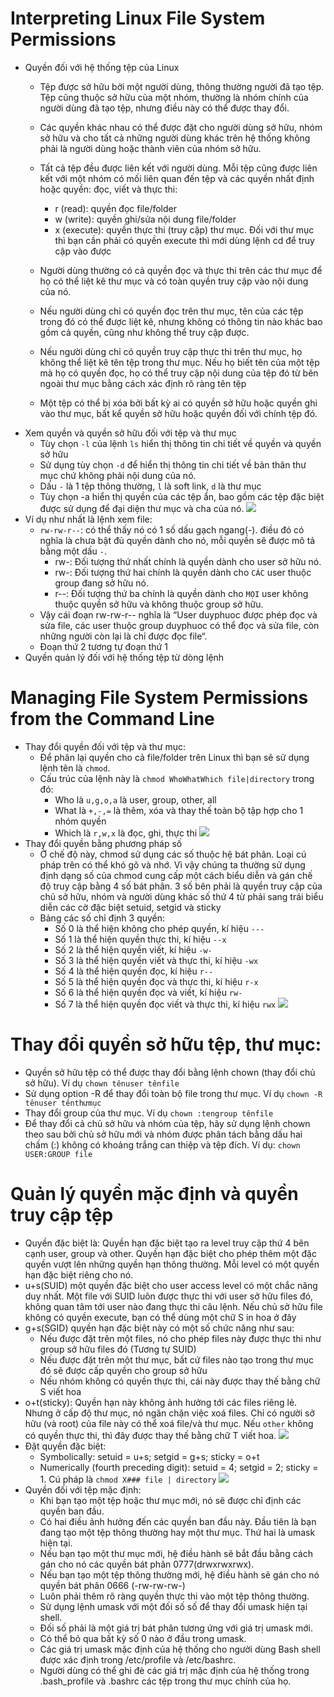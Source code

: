 # Interpreting Linux File System Permissions
- Quyền đối với hệ thống tệp của Linux
	- Tệp được sở hữu bởi một người dùng, thông thường người đã tạo tệp. Tệp cũng thuộc sở hữu của một nhóm, thường là nhóm chính của người dùng đã tạo tệp, nhưng điều này có thể được thay đổi.
	- Các quyền khác nhau có thể được đặt cho người dùng sở hữu, nhóm sở hữu và cho tất cả những người dùng khác trên hệ thống không phải là người dùng hoặc thành viên của nhóm sở hữu.
	- Tất cả tệp đều được liên kết với người dùng. Mỗi tệp cũng được liên kết với một nhóm có mối liên quan đến tệp và các quyền nhất định hoặc quyền: đọc, viết và thực thi:
		- r (read): quyền đọc file/folder
		- w (write): quyền ghi/sửa nội dung file/folder
		- x (execute): quyền thực thi (truy cập) thư mục. Đối với thư mục thì bạn cần phải có quyền execute thì mới dùng lệnh cd để truy cập vào được

	- Người dùng thường có cả quyền đọc và thực thi trên các thư mục để họ có thể liệt kê thư mục và có toàn quyền truy cập vào nội dung của nó.
	- Nếu người dùng chỉ có quyền đọc trên thư mục, tên của các tệp trong đó có thể được liệt kê, nhưng không có thông tin nào khác bao gồm cả quyền, cũng như không thể truy cập được.
	- Nếu người dùng chỉ có quyền truy cập thực thi trên thư mục, họ không thể liệt kê tên tệp trong thư mục. Nếu họ biết tên của một tệp mà họ có quyền đọc, họ có thể truy cập nội dung của tệp đó từ bên ngoài thư mục bằng cách xác định rõ ràng tên tệp
	- Một tệp có thể bị xóa bởi bất kỳ ai có quyền sở hữu hoặc quyền ghi vào thư mục, bất kể quyền sở hữu hoặc quyền đối với chính tệp đó.
- Xem quyền và quyền sở hữu đối với tệp và thư mục
	- Tùy chọn `-l` của lệnh `ls` hiển thị thông tin chi tiết về quyền và quyền sở hữu
	- Sử dụng tùy chọn `-d` để hiển thị thông tin chi tiết về bản thân thư mục chứ không phải nội dung của nó.
	- Dấu `-` là 1 tệp thông thường, `l` là soft link, `d` là thư mục
	- Tùy chọn -a hiển thị quyền của các tệp ẩn, bao gồm các tệp đặc biệt được sử dụng để đại diện thư mục và cha của nó.
![](quyenfilevadir.jpg)
- Ví dụ như nhất là lệnh xem file:
	- `rw-rw-r--`: có thể thấy nó có 1 số dấu gạch ngang(-). điều đó có nghĩa là chưa bật đủ quyền dành cho nó, mỗi quyền sẽ được mô tả bằng một dấu `-`.
		- rw-: Đối tượng thứ nhất chính là quyền dành cho user sở hữu nó.
		- rw-: Đối tượng thứ hai chính là quyền dành cho `CÁC` user thuộc group đang sở hữu nó.
		- r--: Đối tượng thứ ba chính là quyền dành cho `MỌI` user không thuộc quyền sở hữu và không thuộc group sở hữu.
	- Vậy cái đoạn rw-rw-r-- nghĩa là “User duyphuoc được phép đọc và sửa file, các user thuộc group duyphuoc có thể đọc và sửa file, còn những người còn lại là chỉ được đọc file“.
	- Đoạn thứ 2 tương tự đoạn thứ 1
- Quyền quản lý đối với hệ thống tệp từ dòng lệnh
# Managing File System Permissions from the Command Line
- Thay đổi quyền đối với tệp và thư mục:	
	- Để phân lại quyền cho cả file/folder trên Linux thì bạn sẽ sử dụng lệnh tên là `chmod`.
	- Cấu trúc của lệnh này là `chmod WhoWhatWhich file|directory` trong đó:
		- Who là `u,g,o,a` là user, group, other, all
		- What là `+,-,=` là thêm, xóa và thay thế toàn bộ tập hợp cho 1 nhóm quyền
		- Which là `r,w,x` là đọc, ghi, thực thi 
![](suaquyen.jpg)
- Thay đổi quyền bằng phương pháp số
	- Ở chế độ này, chmod sử dụng các số thuộc hệ bát phân. Loại cú pháp trên có thể khó gõ và nhớ. Vì vậy chúng ta thường sử dụng định dạng số của chmod cung cấp một cách biểu diễn và gán chế độ truy cập bằng 4 số bát phân. 3 số bên phải là quyền truy cập của chủ sở hữu, nhóm và người dùng khác số thứ 4 từ phải sang trái biểu diễn các cờ đặc biệt setuid, setgid và sticky
	- Bảng các số chỉ định 3 quyền:
		- Số 0 là thể hiện không cho phép quyền, kí hiệu `---`
		- Số 1 là thể hiện quyền thực thi, kí hiệu `--x`
		- Số 2 là thể hiện quyền viết, kí hiệu `-w-`
		- Số 3 là thể hiện quyền viết và thực thi, kí hiệu `-wx`
		- Số 4 là thể hiện quyền đọc, kí hiệu `r--`
		- Số 5 là thể hiện quyền đọc và thực thi, kí hiệu `r-x`
		- Số 6 là thể hiện quyền đọc và viết, kí hiệu `rw-`
		- Số 7 là thể hiện quyền đọc viết và thực thi, kí hiệu `rwx`
![](themquyenbangso.jpg)
# Thay đổi quyền sở hữu tệp, thư mục:
- Quyền sở hữu tệp có thể được thay đổi bằng lệnh chown (thay đổi chủ sở hữu). Ví dụ `chown tênuser tênfile`
- Sử dụng option -R để thay đổi toàn bộ file trong thư mục. Ví dụ `chown -R tênuser tênthưmục`
- Thay đổi group của thư mục. Ví dụ `chown :tengroup tênfile` 
- Để thay đổi cả chủ sở hữu và nhóm của tệp, hãy sử dụng lệnh chown theo sau bởi chủ sở hữu mới và nhóm được phân tách bằng dấu hai chấm (:) không có khoảng trắng can thiệp và tệp đích. Ví dụ: `chown USER:GROUP file`
# Quản lý quyền mặc định và quyền truy cập tệp
- Quyền đặc biệt là: Quyền hạn đặc biệt tạo ra level truy cập thứ 4 bên cạnh user, group và other. Quyền hạn đặc biệt cho phép thêm một đặc quyền vượt lên những quyền hạn thông thường. Mỗi level có một quyền hạn đặc biệt riêng cho nó.
- u+s(SUID) một quyền đặc biệt cho user access level có một chắc năng duy nhất. Một file với SUID luôn được thực thi với user sở hữu files đó, không quan tâm tới user nào đang thực thi câu lệnh. Nếu chủ sở hữu file không có quyền execute, bạn có thể dùng một chữ S in hoa ở đây
- g+s(SGID) quyền hạn đặc biệt này có một số chức năng như sau:
	- Nếu được đặt trên một files, nó cho phép files này được thực thi như group sở hữu files đó (Tương tự SUID)
	- Nếu được đặt trên một thư mục, bất cứ files nào tạo trong thư mục đó sẽ được cấp quyền cho group sở hữu
	- Nếu nhóm không có quyền thực thi, cái này được thay thế bằng chữ S viết hoa
- o+t(sticky): Quyền hạn này không ảnh hưởng tới các files riêng lẻ. Nhưng ở cấp độ thư mục, nó ngăn chặn việc xoá files. Chỉ có người sở hữu (và root) của file này có thể xoá file/và thư mục. Nếu `other` không có quyền thực thi, thì đây được thay thế bằng chữ T viết hoa.
![](Chapter7.jpg)
- Đặt quyền đặc biệt:
	- Symbolically: setuid = u+s; setgid = g+s; sticky = o+t
	- Numerically (fourth preceding digit): setuid = 4; setgid = 2; sticky = 1. Cú pháp là `chmod X### file | directory`
![](quyendacbiet.jpg)
- Quyền đối với tệp mặc định:
	- Khi bạn tạo một tệp hoặc thư mục mới, nó sẽ được chỉ định các quyền ban đầu.	
	- Có hai điều ảnh hưởng đến các quyền ban đầu này. Đầu tiên là bạn đang tạo một tệp thông thường hay một thư mục. Thứ hai là umask hiện tại.
	- Nếu bạn tạo một thư mục mới, hệ điều hành sẽ bắt đầu bằng cách gán cho nó các quyền bát phân 0777(drwxrwxrwx).
	- Nếu bạn tạo một tệp thông thường mới, hệ điều hành sẽ gán cho nó quyền bát phân 0666 (-rw-rw-rw-)
	- Luôn phải thêm rõ ràng quyền thực thi vào một tệp thông thường.
	- Sử dụng lệnh umask với một đối số số để thay đổi umask hiện tại shell.
	- Đối số phải là một giá trị bát phân tương ứng với giá trị umask mới.
	- Có thể bỏ qua bất kỳ số 0 nào ở đầu trong umask.
	- Các giá trị umask mặc định của hệ thống cho người dùng Bash shell được xác định trong /etc/profile và /etc/bashrc.
	- Người dùng có thể ghi đè các giá trị mặc định của hệ thống trong .bash_profile và .bashrc các tệp trong thư mục chính của họ.